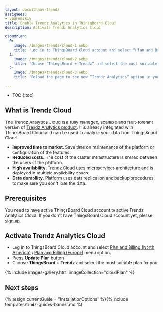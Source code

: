 ```yaml
---
layout: docwithnav-trendz
assignees:
- vparomskiy
title: Enable Trendz Analytics in ThinsgBoard Cloud 
description: Activate Trendz Analytics Cloud

cloudPlan:
  0:
    image: /images/trendz/cloud-1.webp
    title: 'Log in to ThingsBoard Cloud account and select “Plan and Billing” menu option. Press “Update Plan” button'
  1:
    image: /images/trendz/cloud-2.webp
    title: 'Choose “ThingsBoard + Trendz” and select the most suitable plan for you'
  2:
    image: /images/trendz/cloud-3.webp
    title: 'Reload the page to see new “Trendz Analytics” option in your ThingsBoard Menu'

---
```


* TOC
{:toc}

## What is Trendz Cloud

The Trendz Analytics Cloud is a fully managed, scalable and fault-tolerant version of [Trendz Analytics product](/products/trendz/). It is already integrated with ThingsBoard Cloud and can be used to analyze your data from ThingsBoard Cloud.

- **Improved time to market.** Save time on maintenance of the platform or configuration of the features.
- **Reduced costs.** The cost of the cluster infrastructure is shared between the users of the platform.
- **High availability.** Trendz Cloud uses microservices architecture and is deployed in multiple availability zones.
- **Data durability.** Platform uses data replication and backup procedures to make sure you don't lose the data.

## Prerequisites

You need to have active ThingsBoard Cloud account to active Trendz Analytics Cloud. If you don't have ThingsBoard Cloud account yet, please [sign up](https://thingsboard.cloud/signup). 

## Activate Trendz Analytics Cloud

- Log in to ThingsBoard Cloud account and select [Plan and Billing (North America)](https://thingsboard.cloud/billing) / [Plan and Billing (Europe)](https://eu.thingsboard.cloud/billing) menu option.
- Press **Update Plan** button
- Choose **ThingsBoard + Trendz** and select the most suitable plan for you


{% include images-gallery.html imageCollection="cloudPlan" %}

## Next steps

{% assign currentGuide = "InstallationOptions" %}{% include templates/trndz-guides-banner.md %}

